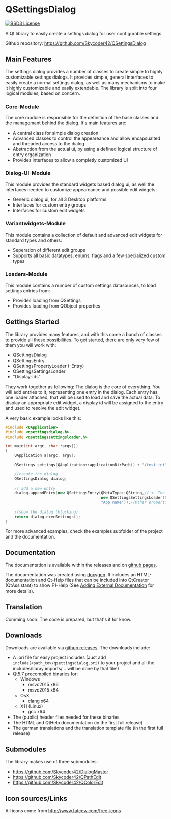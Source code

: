# QSettingsDialog
[![BSD3 License](https://img.shields.io/badge/license-BSD3-blue.svg?style=flat)](https://opensource.org/licenses/BSD-3-Clause)

A Qt library to easily create a settings dialog for user configurable settings.

Github repository: https://github.com/Skycoder42/QSettingsDialog

## Main Features
The settings dialog provides a number of classes to create simple to highly customizable settings dialogs. It provides simple, general interfaces to easily create a normal settings dialog, as well as many mechanisms to make it highly customizable and easily extendable.
The library is split into four logical modules, based on concern.

### Core-Module
The core module is responsible for the definition of the base classes and the managemant behind the dialog. It's main features are:
- A central class for simple dialog creation
- Advanced classes to control the appeareance and allow encapsualted and threaded access to the dialog
- Abstraction from the actual ui, by using a defined logical structure of entry organization
- Provides interfaces to allow a completly customized UI

### Dialog-UI-Module
This module provides the standard widgets based dialog ui, as well the interfaces needed to customize appeareance and possible edit widgets:
- Generic dialog ui, for all 3 Desktop platforms
- Interfaces for custom entry groups
- Interfaces for custom edit widgets

### Variantwidgets-Module
This module contains a collection of default and advanced edit widgets for standard types and others:
- Seperation of different edit groups
- Supports all basic datatypes, enums, flags and a few specialized custom types

### Loaders-Module
This module contains a number of custom settings datasources, to load settings entries from:
- Provides loading from QSettings
- Provides loading from QObject properties

## Gettings Started
The library provides many features, and with this come a bunch of classes to provide all these possibilities. To get started, there are only very few of them you will work with:
- QSettingsDialog
- QSettingsEntry
- QSettingsPropertyLoader (-Entry)
- QSettingsSettingsLoader
- "Display-Ids"

They work together as following: The dialog is the core of everything. You will add entries to it, representing one entry in the dialog. Each entry has one loader attached, that will be used to load and save the actual data. To display an appropriate edit widget, a display id will be assigned to the entry and used to resolve the edit widget.

A very basic example looks like this:
```.cpp
#include <QApplication>
#include <qsettingsdialog.h>
#include <qsettingssettingsloader.h>

int main(int argc, char *argv[])
{
	QApplication a(argc, argv);

	QSettings settings(QApplication::applicationDirPath() + "/test.ini", QSettings::IniFormat);

	//create the dialog
	QSettingsDialog dialog;
	
	// add a new entry
	dialog.appendEntry(new QSettingsEntry(QMetaType::QString,// <- The display id. In this case, an edit for a QString is loaded, a QLineEdit
										  new QSettingsSettingsLoader(&settings, "appName"),// <- The loader loads a value with the key "appName" from the settings
										  "App name"));//Other properties of the entry, i.e. The label text
	
	//show the dialog (blocking)
	return dialog.execSettings();
}
```

For more advanced examples, check the examples subfolder of the project and the documentation. 

## Documentation
The documentation is available within the releases and on [github pages](https://skycoder42.github.io/QSettingsDialog/).

The documentation was created using [doxygen](http://www.stack.nl/~dimitri/doxygen/). It includes an HTML-documentation and Qt-Help files that can be included into QtCreator (QtAssistant) to show F1-Help (See [Adding External Documentation](https://doc.qt.io/qtcreator/creator-help.html#adding-external-documentation) for more details).

## Translation
Comming soon. The code is prepared, but that's it for know.

## Downloads
Downloads are available via [github releases](https://github.com/Skycoder42/QSettingsDialog/releases). The downloads include:
 - A .pri file for easy project includes (Just add `include(<path_to>/qsettingsdialog.pri)` to your project and all the includes/libray imports/... will be done by that file!)
 - Qt5.7 precompiled binaries for:
   - Windows
	 - msvc2015 x86
	 - msvc2015 x64
   - OsX
     - clang x64
   - X11 (Linux)
     - gcc x64
 - The (public) header files needed for these binaries
 - The HTML and QtHelp documentation (in the first full release)
 - The german translations and the translation template file (in the first full release)

## Submodules
The library makes use of three submodules:
- https://github.com/Skycoder42/DialogMaster
- https://github.com/Skycoder42/QPathEdit
- https://github.com/Skycoder42/QColorEdit
 
## Icon sources/Links
All icons come from http://www.fatcow.com/free-icons
